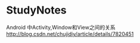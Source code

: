 # StudyNotes

Android 中Activity,Window和View之间的关系  http://blog.csdn.net/chujidiy/article/details/7820451
